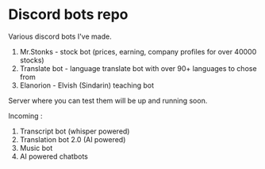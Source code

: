 # Discord bots repo


Various discord bots I've made.  
1. Mr.Stonks - stock bot (prices, earning, company profiles for over 40000 stocks)
2. Translate bot - language translate bot with over 90+ languages to chose from
3. Elanorion - Elvish (Sindarin) teaching bot  

Server where you can test them will be up and running soon.  

Incoming :  
 
1. Transcript bot (whisper powered) 
2. Translation bot 2.0 (AI powered)
3. Music bot
4. AI powered chatbots
